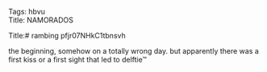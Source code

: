 Tags: hbvu  
Title: NAMORADOS  
  
Title:# rambing pfjr07NHkC1tbnsvh  
  
the beginning, somehow on a totally wrong day. but apparently there was a first kiss or a first sight that led to delftie™